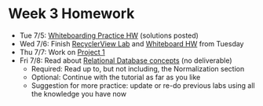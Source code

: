 # Week 3 Homework

- Tue 7/5: [Whiteboarding Practice HW](https://github.com/ga-adi-nyc/Whiteboard-Practice-HW) (solutions posted)
- Wed 7/6: Finish [RecyclerView Lab](https://github.com/ga-adi-nyc/RecyclerView-Lab) and [Whiteboard HW](https://github.com/ga-adi-nyc/Whiteboard-Practice-HW) from Tuesday
- Thu 7/7: Work on [Project 1](https://github.com/ga-adi-nyc/Project-1---To-Do-List)
- Fri 7/8: Read about [Relational Database concepts](http://www.tutorialspoint.com/sql/sql-rdbms-concepts.htm) (no deliverable)
  - Required: Read up to, but not including, the Normalization section
  - Optional: Continue with the tutorial as far as you like
  - Suggestion for more practice: update or re-do previous labs using all the knowledge you have now